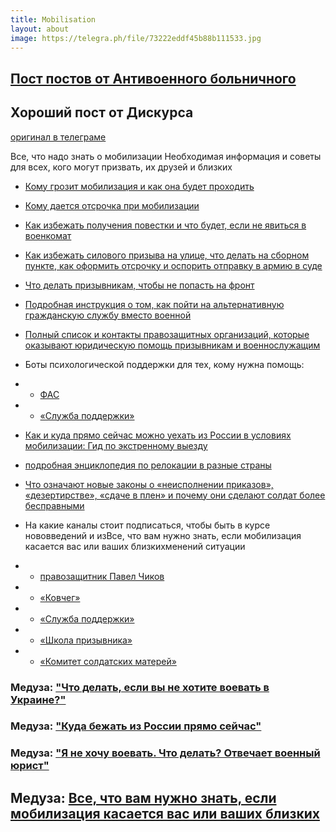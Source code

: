 ```yaml
---
title: Mobilisation
layout: about
image: https://telegra.ph/file/73222eddf45b88b111533.jpg
---
```

## [Пост постов от Антивоенного больничного](https://t.me/stranabolna/2502)

## Хороший пост от Дискурса
[оригинал в телеграме](https://t.me/discoursio/5538)

Все, что надо знать о мобилизации Необходимая информация и советы для всех, кого могут призвать, их друзей и близких

* [Кому грозит мобилизация и как она будет проходить](https://tinyurl.com/mob-mobilization)

* [Кому дается отсрочка при мобилизации](https://tinyurl.com/mob-delay)

* [Как избежать получения повестки и что будет, если не явиться в военкомат](https://tinyurl.com/mob-responsibility)

* [Как избежать силового призыва на улице, что делать на сборном пункте, как оформить отсрочку и оспорить отправку в армию в суде](https://tinyurl.com/mob-recruit)

* [Что делать призывникам, чтобы не попасть на фронт](https://tinyurl.com/mob-front)

* [Подробная инструкция о том, как пойти на альтернативную гражданскую службу вместо военной](https://tinyurl.com/mob-alternative)

* [Полный список и контакты правозащитных организаций, которые оказывают юридическую помощь призывникам и военнослужащим](https://tinyurl.com/mob-assistance)

* Боты психологической поддержки для тех, кому нужна помощь:
* * [ФАС](https://tinyurl.com/mob-psyhelp)
* * [«Служба поддержки»](https://tinyurl.com/mob-helpbot)

* [Как и куда прямо сейчас можно уехать из России в условиях мобилизации:
Гид по экстренному выезду](https://tinyurl.com/mob-emigration)
* [подробная энциклопедия по релокации в разные страны](https://tinyurl.com/mob-relocation)

* [Что означают новые законы о «неисполнении приказов», «дезертирстве», «сдаче в плен» и почему они сделают солдат более бесправными](https://tinyurl.com/mob-law)

* На какие каналы стоит подписаться, чтобы быть в курсе нововведений и изВсе, что вам нужно знать, если мобилизация касается вас или ваших близкихменений ситуации
* * [правозащитник Павел Чиков](https://t.me/pchikov)
* * [«Ковчег»](https://t.me/ArkHelps)
* * [«Служба поддержки»](https://t.me/helpdesk_media)
* * [«Школа призывника»](https://t.me/netprizyvu)
* * [«Комитет солдатских матерей»](https://t.me/KomSoldMatRos)

### Медуза: ["Что делать, если вы не хотите воевать в Украине?"](https://meduza.io/feature/2022/09/21/vladimir-putin-ob-yavil-chastichnuyu-mobilizatsiyu-v-rossii-vot-spisok-organizatsiy-kotorye-pomogut-vam-izbezhat-prizyva-esli-vy-ne-hotite-voevat)

### Медуза: ["Куда бежать из России прямо сейчас"](https://meduza.io/feature/2022/09/21/kuda-bezhat-iz-rossii-pryamo-seychas-spisok-stran)

### Медуза: ["Я не хочу воевать. Что делать? Отвечает военный юрист"](https://meduza.io/feature/2022/09/21/ya-ne-hochu-voevat-chto-delat)

## Медуза: [Все, что вам нужно знать, если мобилизация касается вас или ваших близких](https://meduza.io/feature/2022/09/23/vse-chto-vam-nuzhno-znat-esli-mobilizatsiya-kasaetsya-vas-ili-vashih-blizkih)
